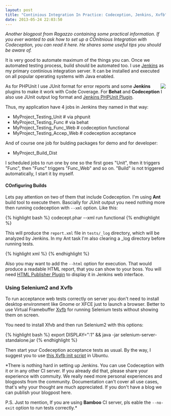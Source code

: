 ```yaml
---
layout: post
title: "Continious Integration In Practice: Codeception, Jenkins, Xvfb"
date: 2013-05-24 22:03:50
---
```


*Another blogpost from Ragazzo containing some practical information. If you ever wanted to ask how to set up a COnitnious Integration with Codeception, you can read it here. He shares some useful tips you should be aware of.*

It is very good to automate maximum of the things you can. Once we automated testing process, build should be automated too. I use [Jenkins](http://jenkins-ci.org/) as my primary continious integration server. It can be installed and executed on all popular operating systems with Java enabled. 


<img src="http://jenkins-ci.org/sites/default/files/images/headshot.png" style="float: right;" />


As for PHPUnit I use JUnit format for error reports and some **Jenkins** plugins to make it work with Code Coverage. For **Behat** and **Codeception** I also use JUnit output log format and [Jenkins PHPUnit Plugin](http://jenkins-php.org/). 

Thus, my application have 4 jobs in Jenkins they named in that way:

* MyProject_Testing_Unit # via phpunit
* MyProject_Testing_Func # via behat
* MyProject_Testing_Func_Web  # codeception functional
* MyProject_Testing_Accep_Web # codeception acceptance

And of course one job for bulding packages for demo and for developer:

* MyProject_Build_Dist

 I scheduled jobs to run one by one so the first goes "Unit", then it triggers "Func", then "Func" triggers "Func_Web" and so on. "Build" is not triggered automatically, I start it by myself.

#### COnfiguring Builds 

Lets pay attention on two of them that include Codeception. I'm using **Ant** build tool to execute them.
Bascially for JUnit output you need nothing more then running codeception with `--xml` option. Like this:

{% highlight bash %}
codecept.phar --xml run functional
{% endhighlight %}

This will produce the `report.xml` file in `tests/_log` directory, which will be analyzed by Jenkins. In my Ant task I'm also clearing a _log directory before running tests.

{% highlight xml %}
<project name="{SomeMyProject}_Testing_Func_Web" default="build" basedir=".">
<target name="clean">
    <delete dir="${basedir}/build/src/protected/tests/codeception/tests/_log" includes="**/*" />
</target>
    <target name="codeception">
      <exec dir="${basedir}/build/src/protected/tests/codeception" executable="php" failonerror="true">
        <arg line="codecept.phar --xml run functional" />
      </exec>
    </target>
  <target name="build" depends="clean, codeception"/>
</project>
{% endhighlight %}

Also you may want to add the `--html` option for execution. That would produce a readable HTML report, that you can show to your boss. You will need [HTML Publisher Plugin](https://wiki.jenkins-ci.org/display/JENKINS/HTML+Publisher+Plugin) to display it in Jenkins web interface.

### Using Selenium2 and Xvfb

To run acceptance web tests correctly on server you don't need to install desktop environment like Gnome or XFCE just to launch a browser. Better to use Virtual Framebuffer [Xvfb](http://en.wikipedia.org/wiki/Xvfb) for running Selenium tests without showing them on screen. 

You need to install Xfvb and then run Selenium2 with this options:

{% highlight bash %}
export DISPLAY=":1" && java -jar selenium-server-standalone.jar
{% endhighlight %}

Then start your Codeception acceptance tests as usual. By the way, I suggest you to use [this Xvfb init script](https://gist.github.com/jterrace/2911875) in Ubuntu.

*There is nothing hard in setting up Jenkins. You can use Codeception with it or in any other CI server. If you already did that, please share your experience with commuity. We really need more personal experiences and blogposts from the community. Documentation can't cover all use cases, that's why your thought are much appreciated. If you don't have a blog we can publish your blogpost here.

P.S. Just to mention, If you are using **Bamboo** CI server, pls eable the `--no-exit` option to run tests correctly.*